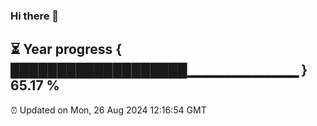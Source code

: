 ### Hi there 👋
⏳ Year progress { ███████████████████▁▁▁▁▁▁▁▁▁▁▁ } 65.17 %
---
⏰ Updated on Mon, 26 Aug 2024 12:16:54 GMT

